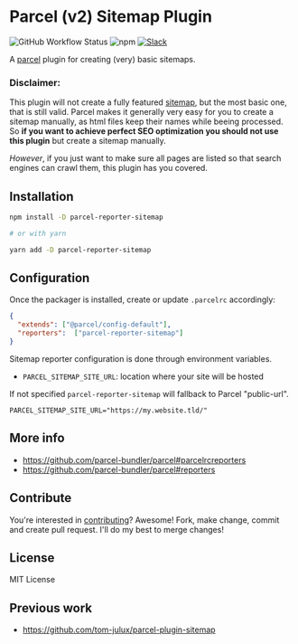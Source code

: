 # Parcel (v2) Sitemap Plugin

![GitHub Workflow Status](https://img.shields.io/github/actions/workflow/status/fgribreau/parcel-reporter-sitemap/ci.yaml) ![npm](https://img.shields.io/npm/dm/parcel-reporter-sitemap) [![Slack](https://img.shields.io/badge/Slack-Join%20our%20tech%20community-17202A?logo=slack)](https://join.slack.com/t/fgribreau/shared_invite/zt-edpjwt2t-Zh39mDUMNQ0QOr9qOj~jrg)

A [parcel](https://github.com/parcel-bundler/parcel) plugin for creating (very) basic sitemaps.

### Disclaimer:

This plugin will not create a fully featured [sitemap](https://www.sitemaps.org/protocol.html), but the most basic one, that is still valid. Parcel makes it generally very easy for you to create a sitemap manually, as html files keep their names while beeing processed. So **if you want to achieve perfect SEO optimization you should not use this plugin** but create a sitemap manually.

*However*, if you just want to make sure all pages are listed so that search engines can crawl them, this plugin has you covered.

## Installation

```bash
npm install -D parcel-reporter-sitemap

# or with yarn

yarn add -D parcel-reporter-sitemap
```

## Configuration

Once the packager is installed, create or update `.parcelrc` accordingly:


```json
{
  "extends": ["@parcel/config-default"],
  "reporters":  ["parcel-reporter-sitemap"]
}
```

Sitemap reporter configuration is done through environment variables.

- `PARCEL_SITEMAP_SITE_URL`: location where your site will be hosted

If not specified `parcel-reporter-sitemap` will fallback to Parcel "public-url".

```
PARCEL_SITEMAP_SITE_URL="https://my.website.tld/"
```

## More info

- https://github.com/parcel-bundler/parcel#parcelrcreporters
- https://github.com/parcel-bundler/parcel#reporters

## Contribute

You're interested in [contributing](./CONTRIBUTING.md)? Awesome! Fork, make change, commit and create pull request. I'll do my best to merge changes!

## License

MIT License

## Previous work

- https://github.com/tom-julux/parcel-plugin-sitemap
